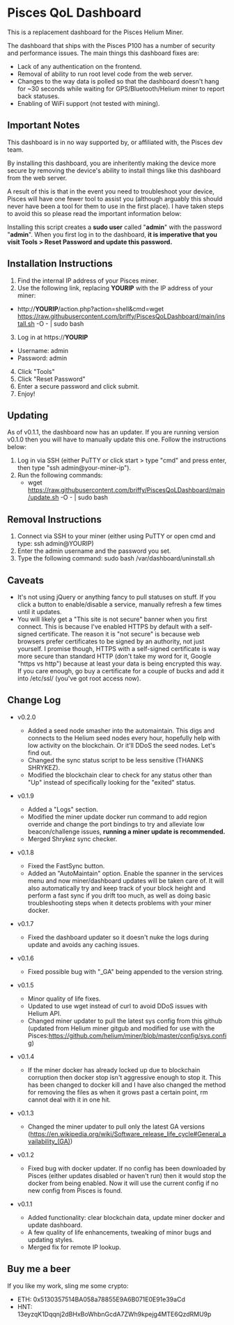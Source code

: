 # Pisces QoL Dashboard #

This is a replacement dashboard for the Pisces Helium Miner.

The dashboard that ships with the Pisces P100 has a number of security and performance issues.  The main things this dashboard fixes are:
* Lack of any authentication on the frontend.
* Removal of ability to run root level code from the web server.
* Changes to the way data is polled so that the dashboard doesn't hang for ~30 seconds while waiting for GPS/Bluetooth/Helium miner to report back statuses.
* Enabling of WiFi support (not tested with mining).


## Important Notes ##

This dashboard is in no way supported by, or affiliated with, the Pisces dev team.

By installing this dashboard, you are inheritently making the device more secure by removing the device's ability to install things like this dashboard from the web server.  

A result of this is that in the event you need to troubleshoot your device, Pisces will have one fewer tool to assist you (although arguably this should never have been a tool for them to use in the first place).  I have taken steps to avoid this so please read the important information below:

Installing this script creates a __sudo user__ called "__admin__" with the password "__admin__".  When you first log in to the dashboard, __it is imperative that you visit Tools > Reset Password and update this password.__


## Installation Instructions ##

1. Find the internal IP address of your Pisces miner.
2. Use the following link, replacing __YOURIP__ with the IP address of your miner:
  - http://__YOURIP__/action.php?action=shell&cmd=wget https://raw.githubusercontent.com/briffy/PiscesQoLDashboard/main/install.sh -O - | sudo bash
3. Log in at https://__YOURIP__
  - Username: admin
  - Password: admin
4. Click "Tools"
5. Click "Reset Password"
6. Enter a secure password and click submit.
7. Enjoy!


## Updating ##

As of v0.1.1, the dashboard now has an updater.  If you are running version v0.1.0 then you will have to manually update this one.  Follow the instructions below:

1. Log in via SSH (either PuTTY or click start > type "cmd" and press enter, then type "ssh admin@your-miner-ip").
2. Run the following commands:
   - wget https://raw.githubusercontent.com/briffy/PiscesQoLDashboard/main/update.sh -O - | sudo bash

## Removal Instructions ##

1. Connect via SSH to your miner (either using PuTTY or open cmd and type:  ssh admin@YOURIP)
2. Enter the admin username and the password you set.
3. Type the following command:  sudo bash /var/dashboard/uninstall.sh


## Caveats ##

* It's not using jQuery or anything fancy to pull statuses on stuff.  If you click a button to enable/disable a service, manually refresh a few times until it updates.
* You will likely get a "This site is not secure" banner when you first connect.  This is because I've enabled HTTPS by default with a self-signed certificate.  The reason it is "not secure" is because web browsers prefer certificates to be signed by an authority, not just yourself.  I promise though, HTTPS with a self-signed certificate is way more secure than standard HTTP (don't take my word for it, Google "https vs http") because at least your data is being encrypted this way.  If you care enough, go buy a certificate for a couple of bucks and add it into /etc/ssl/  (you've got root access now).


## Change Log ##
- v0.2.0
  * Added a seed node smasher into the automaintain.  This digs and connects to the Helium seed nodes every hour, hopefully help with low activity on the blockchain.  Or it'll DDoS the seed nodes.  Let's find out.
  * Changed the sync status script to be less sensitive (THANKS SHRYKEZ).
  * Modified the blockchain clear to check for any status other than "Up" instead of specifically looking for the "exited" status.
  
- v0.1.9
  * Added a "Logs" section.
  * Modified the miner update docker run command to add region override and change the port bindings to try and alleviate low beacon/challenge issues, **running a miner update is recommended.**
  * Merged Shrykez sync checker.
 
- v0.1.8
  * Fixed the FastSync button.
  * Added an "AutoMaintain" option.  Enable the spanner in the services menu and now miner/dashboard updates will be taken care of.  It will also automatically try and keep track of your block height and perform a fast sync if you drift too much, as well as doing basic troubleshooting steps when it detects problems with your miner docker.

- v0.1.7
  * Fixed the dashboard updater so it doesn't nuke the logs during update and avoids any caching issues.
 
- v0.1.6
  * Fixed possible bug with "\_GA" being appended to the version string.
  
- v0.1.5
  * Minor quality of life fixes.
  * Updated to use wget instead of curl to avoid DDoS issues with Helium API.
  * Changed miner updater to pull the latest sys config from this github (updated from Helium miner gitgub and modified for use with the Pisces:https://github.com/helium/miner/blob/master/config/sys.config) 

- v0.1.4
  * If the miner docker has already locked up due to blockchain corruption then docker stop isn't aggressive enough to stop it.  This has been changed to docker kill and I have also changed the method for removing the files as when it grows past a certain point, rm cannot deal with it in one hit.

- v0.1.3
  * Changed the miner updater to pull only the latest GA versions (https://en.wikipedia.org/wiki/Software_release_life_cycle#General_availability_(GA))

- v0.1.2
  * Fixed bug with docker updater.  If no config has been downloaded by Pisces (either updates disabled or haven't run) then it would stop the docker from being enabled.  Now it will use the current config if no new config from Pisces is found.

- v0.1.1
  * Added functionality: clear blockchain data, update miner docker and update dashboard.
  * A few quality of life enhancements, tweaking of minor bugs and updating styles.
  * Merged fix for remote IP lookup.

## Buy me a beer ##

If you like my work, sling me some crypto:

* ETH: 0x5130357514BA058a78855E9A6B071E0E91e39aCd
* HNT: 13eyzqK1Dqqnj2dBHxBoWhbnGcdA7ZWh9kpejg4MTE6QzdRMU9p
